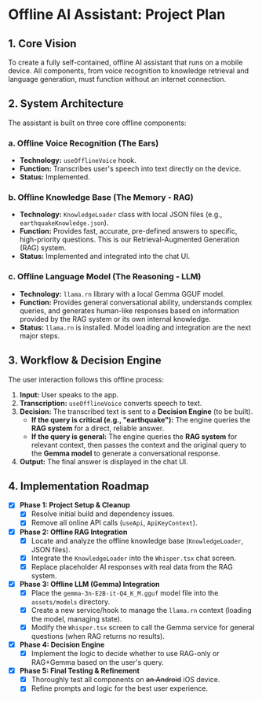 # Offline AI Assistant: Project Plan

## 1. Core Vision
To create a fully self-contained, offline AI assistant that runs on a mobile device. All components, from voice recognition to knowledge retrieval and language generation, must function without an internet connection.

## 2. System Architecture
The assistant is built on three core offline components:

### a. Offline Voice Recognition (The Ears)
- **Technology:** `useOfflineVoice` hook.
- **Function:** Transcribes user's speech into text directly on the device.
- **Status:** Implemented.

### b. Offline Knowledge Base (The Memory - RAG)
- **Technology:** `KnowledgeLoader` class with local JSON files (e.g., `earthquakeKnowledge.json`).
- **Function:** Provides fast, accurate, pre-defined answers to specific, high-priority questions. This is our Retrieval-Augmented Generation (RAG) system.
- **Status:** Implemented and integrated into the chat UI.

### c. Offline Language Model (The Reasoning - LLM)
- **Technology:** `llama.rn` library with a local Gemma GGUF model.
- **Function:** Provides general conversational ability, understands complex queries, and generates human-like responses based on information provided by the RAG system or its own internal knowledge.
- **Status:** `llama.rn` is installed. Model loading and integration are the next major steps.

## 3. Workflow & Decision Engine
The user interaction follows this offline process:

1.  **Input:** User speaks to the app.
2.  **Transcription:** `useOfflineVoice` converts speech to text.
3.  **Decision:** The transcribed text is sent to a **Decision Engine** (to be built).
    -   **If the query is critical (e.g., "earthquake"):** The engine queries the **RAG system** for a direct, reliable answer.
    -   **If the query is general:** The engine queries the **RAG system** for relevant context, then passes the context and the original query to the **Gemma model** to generate a conversational response.
4.  **Output:** The final answer is displayed in the chat UI.

## 4. Implementation Roadmap

-   [x] **Phase 1: Project Setup & Cleanup**
    -   [x] Resolve initial build and dependency issues.
    -   [x] Remove all online API calls (`useApi`, `ApiKeyContext`).
-   [x] **Phase 2: Offline RAG Integration**
    -   [x] Locate and analyze the offline knowledge base (`KnowledgeLoader`, JSON files).
    -   [x] Integrate the `KnowledgeLoader` into the `Whisper.tsx` chat screen.
    -   [x] Replace placeholder AI responses with real data from the RAG system.
-   [x] **Phase 3: Offline LLM (Gemma) Integration**
    -   [x] Place the `gemma-3n-E2B-it-Q4_K_M.gguf` model file into the `assets/models` directory.
    -   [x] Create a new service/hook to manage the `llama.rn` context (loading the model, managing state).
    -   [x] Modify the `Whisper.tsx` screen to call the Gemma service for general questions (when RAG returns no results).
-   [x] **Phase 4: Decision Engine**
    -   [x] Implement the logic to decide whether to use RAG-only or RAG+Gemma based on the user's query.
-   [x] **Phase 5: Final Testing & Refinement**
    -   [x] Thoroughly test all components on ~~an Android~~ iOS device.
    -   [x] Refine prompts and logic for the best user experience.
